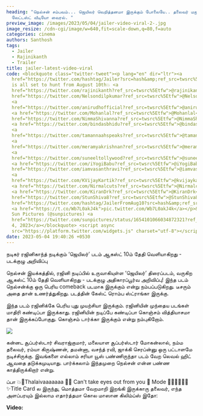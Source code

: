```yaml
---
heading: "நெல்சன் சம்பவம்... ஜெயிலர் வெறித்தனமா இருக்கும் போலையே.. தலைவர் மஜா..
  லேட்டஸ்ட் வீடியோ வைரல். "
preview_image: /images/2023/05/04/jailer-video-viral-2-.jpg
image_resize: /cdn-cgi/image/w=640,fit=scale-down,q=80,f=auto
categories: cinema
authors: Santhosh
tags:
  - Jailer
  - Rajinikanth
  - Trailer
title: jailer-latest-video-viral
code: <blockquote class="twitter-tweet"><p lang="en" dir="ltr"><a
  href="https://twitter.com/hashtag/Jailer?src=hash&amp;ref_src=twsrc%5Etfw">#Jailer</a>
  is all set to hunt from August 10th💥 <a
  href="https://twitter.com/rajinikanth?ref_src=twsrc%5Etfw">@rajinikanth</a> <a
  href="https://twitter.com/Nelsondilpkumar?ref_src=twsrc%5Etfw">@Nelsondilpkumar</a>
  <a
  href="https://twitter.com/anirudhofficial?ref_src=twsrc%5Etfw">@anirudhofficial</a>
  <a href="https://twitter.com/Mohanlal?ref_src=twsrc%5Etfw">@Mohanlal</a> <a
  href="https://twitter.com/NimmaShivanna?ref_src=twsrc%5Etfw">@NimmaShivanna</a>
  <a href="https://twitter.com/bindasbhidu?ref_src=twsrc%5Etfw">@bindasbhidu</a>
  <a
  href="https://twitter.com/tamannaahspeaks?ref_src=twsrc%5Etfw">@tamannaahspeaks</a>
  <a
  href="https://twitter.com/meramyakrishnan?ref_src=twsrc%5Etfw">@meramyakrishnan</a>
  <a
  href="https://twitter.com/suneeltollywood?ref_src=twsrc%5Etfw">@suneeltollywood</a>
  <a href="https://twitter.com/iYogiBabu?ref_src=twsrc%5Etfw">@iYogiBabu</a> <a
  href="https://twitter.com/iamvasanthravi?ref_src=twsrc%5Etfw">@iamvasanthravi</a>
  <a
  href="https://twitter.com/KVijayKartik?ref_src=twsrc%5Etfw">@kvijaykartik</a>
  <a href="https://twitter.com/Nirmalcuts?ref_src=twsrc%5Etfw">@Nirmalcuts</a>
  <a href="https://twitter.com/KiranDrk?ref_src=twsrc%5Etfw">@KiranDrk</a> <a
  href="https://twitter.com/StunShiva8?ref_src=twsrc%5Etfw">@StunShiva8</a> <a
  href="https://twitter.com/hashtag/JailerFromAug10?src=hash&amp;ref_src=twsrc%5Etfw">#JailerFromAug10</a>
  <a href="https://t.co/Wb7L0akJ4k">pic.twitter.com/Wb7L0akJ4k</a></p>&mdash;
  Sun Pictures (@sunpictures) <a
  href="https://twitter.com/sunpictures/status/1654101066034872321?ref_src=twsrc%5Etfw">May
  4, 2023</a></blockquote> <script async
  src="https://platform.twitter.com/widgets.js" charset="utf-8"></script>
date: 2023-05-04 19:40:26 +0530
---
```

நடிகர் ரஜினிகாந்த் நடிக்கும் ‘ஜெயிலர்’ படம் ஆகஸ்ட் 10ம் தேதி வெளியாகிறது - படக்குழு அறிவிப்பு

 நெல்சன் இயக்கத்தில், ரஜினி நடிப்பில் உருவாகியுள்ள ‘ஜெயிலர்’ திரைப்படம், வருகிற ஆகஸ்ட் 10ம் தேதி வெளியாகிறது - படக்குழு அதிகாரப்பூர்வ அறிவிப்பு! இந்த படம் நெல்சன்க்கு ஒரு பெரிய comeback படமாக இருக்கும் என்று நம்பப்படுகிறது. டீசரும் அதை தான் உணர்த்துகிறது. படத்தின் கேஸ்ட் ரொம்ப ஸ்ட்ராங்கா இருக்கு. 

இந்த படம் ரஜினிக்கே பெரிய புது முயற்சியா இருக்கும். ரஜினியின் முந்தைய படங்கள் மாதிரி கண்டிப்பா இருக்காது. ரஜினியின் நடிப்பே கண்டிப்பா கொஞ்சம் வித்தியாசமா தான் இருக்கப்போகுது. கொஞ்சம் டார்க்கா இருக்கும் என்று நம்புகிறோம். 

![](/images/2023/05/04/jailer-video-viral-1-.jpg)

கன்னட சூப்பர்ஸ்டார் சிவராஜ்குமார், மலையாள சூப்பர்ஸ்டார் மோகன்லால், நம்ம தலைவர், ரம்யா கிருஷ்ணன், தமன்னா, வசந்த் ரவி, ஜாக்கி செரப்ன்னு ஒரு பட்டாளமே நடிச்சிருக்கு. இவங்களை எல்லாம் சரியா யூஸ் பண்ணிருந்தா படம் வேற லெவல் ஹிட் ஆவதை தடுக்கமுடியாது. பார்க்கலாம் இந்தமுறை நெல்சன் என்ன பண்ண காத்திருக்கிறார் என்று. 

ப்பா 💥🤩Thalaivaaaaaaa 🙏🥺
Can't take eyes out from you 🔄 Mode
💯🔥🔥🔥🔥🔥
✨Title Card ல இருந்து,
மொத்தமா வேறமாறி இறங்கி இருக்காரு தலைவர், எந்த அளப்பரயும் இல்லாம எதார்த்தமா கொல மாஸான கிலிம்ப்ஸ் இதோ:

**V﻿ideo:**